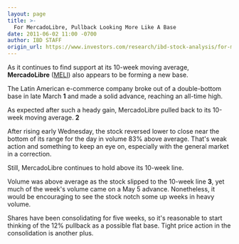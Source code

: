 ```yaml
---
layout: page
title: >-
  For MercadoLibre, Pullback Looking More Like A Base
date: 2011-06-02 11:00 -0700
author: IBD STAFF
origin_url: https://www.investors.com/research/ibd-stock-analysis/for-mercadolibre-pullback-looking-more-like-a-base/
---
```





As it continues to find support at its 10-week moving average, **MercadoLibre** ([MELI](https://research.investors.com/quote.aspx?symbol=MELI)) also appears to be forming a new base.

  

The Latin American e-commerce company broke out of a double-bottom base in late March **1** and made a solid advance, reaching an all-time high.

  

As expected after such a heady gain, MercadoLibre pulled back to its 10-week moving average. **2**

  

After rising early Wednesday, the stock reversed lower to close near the bottom of its range for the day in volume 83% above average. That's weak action and something to keep an eye on, especially with the general market in a correction.

  

Still, MercadoLibre continues to hold above its 10-week line.

  

Volume was above average as the stock slipped to the 10-week line **3**, yet much of the week's volume came on a May 5 advance. Nonetheless, it would be encouraging to see the stock notch some up weeks in heavy volume.

  

Shares have been consolidating for five weeks, so it's reasonable to start thinking of the 12% pullback as a possible flat base. Tight price action in the consolidation is another plus.




